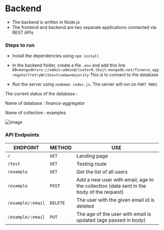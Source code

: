 # Backend
- The backend is written in Node.js
- The frontend and backend are two separate applications connected via REST APIs


### Steps to run
- Install the dependencies using `npm install`

- In the backend folder, create a file `.env` and add this line
`DB=mongodb+srv://admin:admin@cluster0.lbxjt.mongodb.net/finance_aggregator?retryWrites=true&w=majority`
This is to connect to the database

- Run the server using `nodemon index.js`. The server will run on `PORT 9001`

The current status of the database : 

Name of database : finance-aggregator

Name of collection : examples

![image](https://user-images.githubusercontent.com/53875297/153704644-ac5ce04f-7529-4c9b-b8b0-57b9e1912e43.png)


### API Endpoints

|    ENDPOINT           |   METHOD   |  USE     |
| ------------          | ---------- | ----     |
|  `/`  | `GET` | Landing page |
| `/test` | `GET` | Testing route |
| `/example` | `GET` | Get the list of all users |
| `/example` | `POST` | Add a new user with email, age to the collection (data sent in the body of the request) |
| `/example/:email` | `DELETE` | The user with the given email id is deleted |
| `/example/:email` | `PUT` | The age of the user with email is updated (age passed in body) |



